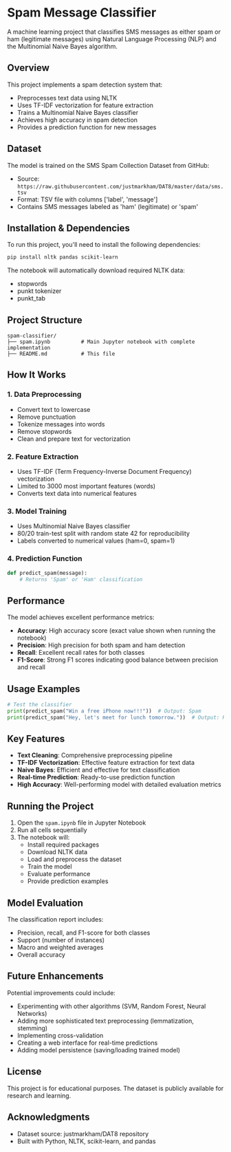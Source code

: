 # Spam Message Classifier

A machine learning project that classifies SMS messages as either spam or ham (legitimate messages) using Natural Language Processing (NLP) and the Multinomial Naive Bayes algorithm.

## Overview

This project implements a spam detection system that:
- Preprocesses text data using NLTK
- Uses TF-IDF vectorization for feature extraction
- Trains a Multinomial Naive Bayes classifier
- Achieves high accuracy in spam detection
- Provides a prediction function for new messages

## Dataset

The model is trained on the SMS Spam Collection Dataset from GitHub:
- Source: `https://raw.githubusercontent.com/justmarkham/DAT8/master/data/sms.tsv`
- Format: TSV file with columns ['label', 'message']
- Contains SMS messages labeled as 'ham' (legitimate) or 'spam'

## Installation & Dependencies

To run this project, you'll need to install the following dependencies:

```bash
pip install nltk pandas scikit-learn
```

The notebook will automatically download required NLTK data:
- stopwords
- punkt tokenizer
- punkt_tab

## Project Structure

```
spam-classifier/
├── spam.ipynb          # Main Jupyter notebook with complete implementation
├── README.md           # This file
```

## How It Works

### 1. Data Preprocessing
- Convert text to lowercase
- Remove punctuation
- Tokenize messages into words
- Remove stopwords
- Clean and prepare text for vectorization

### 2. Feature Extraction
- Uses TF-IDF (Term Frequency-Inverse Document Frequency) vectorization
- Limited to 3000 most important features (words)
- Converts text data into numerical features

### 3. Model Training
- Uses Multinomial Naive Bayes classifier
- 80/20 train-test split with random state 42 for reproducibility
- Labels converted to numerical values (ham=0, spam=1)

### 4. Prediction Function
```python
def predict_spam(message):
    # Returns 'Spam' or 'Ham' classification
```

## Performance

The model achieves excellent performance metrics:

- **Accuracy**: High accuracy score (exact value shown when running the notebook)
- **Precision**: High precision for both spam and ham detection
- **Recall**: Excellent recall rates for both classes
- **F1-Score**: Strong F1 scores indicating good balance between precision and recall

## Usage Examples

```python
# Test the classifier
print(predict_spam("Win a free iPhone now!!!"))  # Output: Spam
print(predict_spam("Hey, let's meet for lunch tomorrow."))  # Output: Ham
```

## Key Features

- **Text Cleaning**: Comprehensive preprocessing pipeline
- **TF-IDF Vectorization**: Effective feature extraction for text data
- **Naive Bayes**: Efficient and effective for text classification
- **Real-time Prediction**: Ready-to-use prediction function
- **High Accuracy**: Well-performing model with detailed evaluation metrics

## Running the Project

1. Open the `spam.ipynb` file in Jupyter Notebook
2. Run all cells sequentially
3. The notebook will:
   - Install required packages
   - Download NLTK data
   - Load and preprocess the dataset
   - Train the model
   - Evaluate performance
   - Provide prediction examples

## Model Evaluation

The classification report includes:
- Precision, recall, and F1-score for both classes
- Support (number of instances)
- Macro and weighted averages
- Overall accuracy

## Future Enhancements

Potential improvements could include:
- Experimenting with other algorithms (SVM, Random Forest, Neural Networks)
- Adding more sophisticated text preprocessing (lemmatization, stemming)
- Implementing cross-validation
- Creating a web interface for real-time predictions
- Adding model persistence (saving/loading trained model)

## License

This project is for educational purposes. The dataset is publicly available for research and learning.

## Acknowledgments

- Dataset source: justmarkham/DAT8 repository
- Built with Python, NLTK, scikit-learn, and pandas
